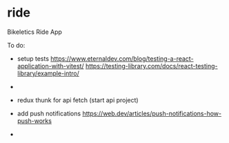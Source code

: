 # ride
Bikeletics Ride App

To do:

- setup tests
  https://www.eternaldev.com/blog/testing-a-react-application-with-vitest/
  https://testing-library.com/docs/react-testing-library/example-intro/
- 


- redux thunk for api fetch (start api project)
- add push notifications https://web.dev/articles/push-notifications-how-push-works
- 

